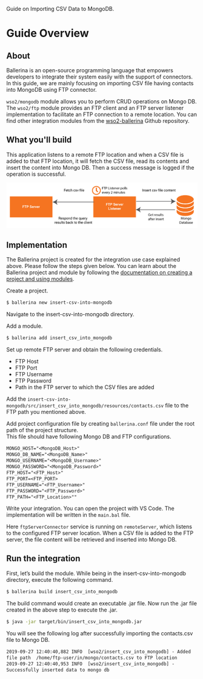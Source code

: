 Guide on Importing CSV Data to MongoDB.

# Guide Overview

## About

Ballerina is an open-source programming language that empowers developers to integrate their system easily with the support of connectors. In this guide, we are mainly focusing on importing CSV file having contacts into MongoDB using FTP connector.

`wso2/mongodb` module allows you to perform CRUD operations on Mongo DB.<br/>
The `wso2/ftp` module provides an FTP client and an FTP server listener implementation to facilitate an FTP connection
to a remote location. You can find other integration modules from the [wso2-ballerina](https://github.com/wso2-ballerina) Github repository.

## What you'll build

This application listens to a remote FTP location and when a CSV file is added to that FTP location, it will fetch the CSV file, read its contents and insert the content into Mongo DB. Then a
success message is logged if the operation is successful.

![inserting csv data to mongo db](resources/mongo-insert.jpg)

## Implementation
The Ballerina project is created for the integration use case explained above. Please follow the steps given below. You can learn about the Ballerina project and module by following the [documentation on creating a project and using modules](../../../../develop/using-modules/).

Create a project.
```bash
$ ballerina new insert-csv-into-mongodb
```
Navigate to the insert-csv-into-mongodb directory.

Add a module.
```bash
$ ballerina add insert_csv_into_mongodb
```

Set up remote FTP server and obtain the following credentials.
   - FTP Host
   - FTP Port
   - FTP Username
   - FTP Password
   - Path in the FTP server to which the CSV files are added

Add the `insert-csv-into-mongodb/src/insert_csv_into_mongodb/resources/contacts.csv` file to the FTP path you mentioned above.

Add project configuration file by creating `ballerina.conf` file under the root path of the project structure. <br/>
This file should have following Mongo DB and FTP configurations.

```
MONGO_HOST="<MongoDB_Host>"
MONGO_DB_NAME="<MongoDB_Name>"
MONGO_USERNAME="<MongoDB_Username>"
MONGO_PASSWORD="<MongoDB_Password>"
FTP_HOST="<FTP_Host>"
FTP_PORT=<FTP_PORT>
FTP_USERNAME="<FTP_Username>"
FTP_PASSWORD="<FTP_Password>"
FTP_PATH="<FTP_Location>""
```

Write your integration.
You can open the project with VS Code. The implementation will be written in the `main.bal` file.

Here `ftpServerConnector` service is running on `remoteServer`, which listens to the configured FTP server location.
When a CSV file is added to the FTP server, the file content will be retrieved and inserted into Mongo DB.


## Run the integration

First, let’s build the module. While being in the insert-csv-into-mongodb directory, execute the following command.

```bash
$ ballerina build insert_csv_into_mongodb
```

The build command would create an executable .jar file. Now run the .jar file created in the above step to execute the .jar.

```bash
$ java -jar target/bin/insert_csv_into_mongodb.jar
```

You will see the following log after successfully importing the contacts.csv file to Mongo DB.
```
2019-09-27 12:40:40,882 INFO  [wso2/insert_csv_into_mongodb] - Added file path  /home/ftp-user/in/mongo/contacts.csv to FTP location
2019-09-27 12:40:40,953 INFO  [wso2/insert_csv_into_mongodb] - Successfully inserted data to mongo db
```
